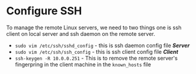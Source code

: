 # Configure SSH

To manage the remote Linux servers, we need to two things one is ssh client on local server and ssh daemon on the remote server. 

* `sudo vim /etc/ssh/sshd_config` - this is ssh daemon config file ***Server***
* `sudo vim /etc/ssh/ssh_config` - this is ssh client config file  ***Client***
* `ssh-keygen -R 10.0.0.251` - This is to remove the remote server's fingerpring in the client machine in the `known_hosts` file
